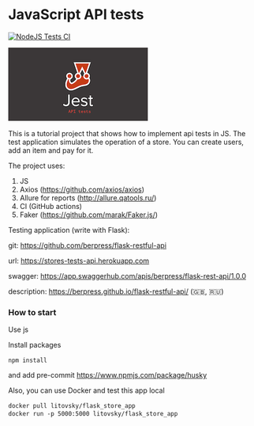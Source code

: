 # JavaScript API tests
[![NodeJS Tests CI](https://github.com/berpress/js-api-tests/actions/workflows/tests.yml/badge.svg)](https://github.com/berpress/js-api-tests/actions/workflows/tests.yml)

![](images/jest.png)


This is a tutorial project that shows how to implement api tests in JS. The test application simulates the operation of a store. 
You can create users, add an item and pay for it.

The project uses:
1. JS
2. Axios (https://github.com/axios/axios)
3. Allure for reports (http://allure.qatools.ru/)
4. CI (GitHub actions)
5. Faker (https://github.com/marak/Faker.js/)


Testing application (write with Flask):

git: https://github.com/berpress/flask-restful-api

url: https://stores-tests-api.herokuapp.com

swagger: https://app.swaggerhub.com/apis/berpress/flask-rest-api/1.0.0

description: https://berpress.github.io/flask-restful-api/ (🇬🇧, 🇷🇺)

### How to start

Use js

Install packages

```
npm install
```

and add pre-commit https://www.npmjs.com/package/husky

Also, you can use Docker and test this app local
```
docker pull litovsky/flask_store_app
docker run -p 5000:5000 litovsky/flask_store_app
```